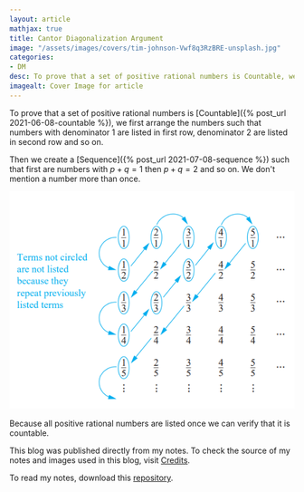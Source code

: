 ```yaml
---
layout: article
mathjax: true
title: Cantor Diagonalization Argument
image: "/assets/images/covers/tim-johnson-Vwf8q3RzBRE-unsplash.jpg"
categories:
- DM
desc: To prove that a set of positive rational numbers is Countable, we first arrange the numbers such that numbers with denominator 1 are listed in first row, denominator 2 are listed in second row and so on. 
imagealt: Cover Image for article
---
```


To prove that a set of positive rational numbers is [Countable]({% post_url 2021-06-08-countable %}), we first arrange the numbers such that numbers with denominator 1 are listed in first row, denominator 2 are listed in second row and so on.

Then we create a [Sequence]({% post_url 2021-07-08-sequence %}) such that first are numbers with $p+q = 1$ then $p+q=2$ and so on. We don't mention a number more than once.





















































































































































































































































































































































































































<img src="../assets/images/posts/Pasted image 20210608090610.png"/>

Because all positive rational numbers are listed once we can verify that it is countable.

This blog was published directly from my notes.
To check the source of my notes and images used in this blog, visit <a href="/credits.html" target="_blank">Credits</a>.

To read my notes, download this <a href="https://github.com/bovem/CS" target="blank">repository</a>.